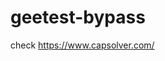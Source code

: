 # geetest-bypass
check https://www.capsolver.com/ 





















                                                                                                                                                                                                      